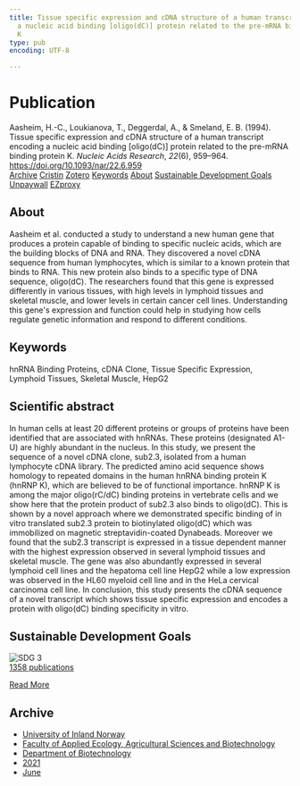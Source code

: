 ```yaml
---
title: Tissue specific expression and cDNA structure of a human transcript encoding
  a nucleic acid binding [oligo(dC)] protein related to the pre-mRNA binding protein
  K
type: pub
encoding: UTF-8

---
```

<h1>Publication</h1>
<article id="csl-bib-container-TRYN9NM8" class="csl-bib-container">
  <div class="csl-bib-body"> <div class="csl-entry">Aasheim, H.-C., Loukianova, T., Deggerdal, A., &#38; Smeland, E. B. (1994). Tissue specific expression and cDNA structure of a human transcript encoding a nucleic acid binding [oligo(dC)] protein related to the pre-mRNA binding protein K. <i>Nucleic Acids Research</i>, <i>22</i>(6), 959–964. <a href="https://doi.org/10.1093/nar/22.6.959">https://doi.org/10.1093/nar/22.6.959</a></div> </div>
  <div class="csl-bib-buttons">
    <a href="#taxonomy-article-TRYN9NM8" alt="archive" class="csl-bib-button">Archive</a>
    <a href="https://app.cristin.no/results/show.jsf?id=1914019" alt="Cristin" class="csl-bib-button">Cristin</a>
    <a href="http://zotero.org/groups/5881554/items/TRYN9NM8" alt="Zotero" class="csl-bib-button">Zotero</a>
    <a href="#keywords-article-TRYN9NM8" alt="keywords" class="csl-bib-button">Keywords</a>
    <a href="#about-article-TRYN9NM8" alt="about_pub" class="csl-bib-button">About</a>
    <a href="#sdg-article-TRYN9NM8" alt="sdg" class="csl-bib-button">Sustainable Development Goals</a>
    <a href="https://europepmc.org/articles/pmc307915?pdf=render" alt="Unpaywall" class="csl-bib-button">Unpaywall</a>
    <a href="https://europepmc.org/articles/pmc307915?pdf=render" alt="EZproxy" class="csl-bib-button">EZproxy</a>
  </div>
  <div id="csl-bib-meta-container-TRYN9NM8"></div>
</article>
<div id="csl-bib-meta-TRYN9NM8" class="csl-bib-meta">
  <article id="about-article-TRYN9NM8" class="about_pub-article">
    <h1>About</h1>
    Aasheim et al. conducted a study to understand a new human gene that produces a protein capable of binding to specific nucleic acids, which are the building blocks of DNA and RNA. They discovered a novel cDNA sequence from human lymphocytes, which is similar to a known protein that binds to RNA. This new protein also binds to a specific type of DNA sequence, oligo(dC). The researchers found that this gene is expressed differently in various tissues, with high levels in lymphoid tissues and skeletal muscle, and lower levels in certain cancer cell lines. Understanding this gene's expression and function could help in studying how cells regulate genetic information and respond to different conditions.
  </article>
  <article id="keywords-article-TRYN9NM8" class="keywords-article">
    <h1>Keywords</h1>
    hnRNA Binding Proteins, cDNA Clone, Tissue Specific Expression, Lymphoid Tissues, Skeletal Muscle, HepG2
  </article>
  <article id="abstract-article-TRYN9NM8" class="abstract-article">
    <h1>Scientific abstract</h1>
    In human cells at least 20 different proteins or groups of proteins have been identified that are associated with hnRNAs. These proteins (designated A1-U) are highly abundant in the nucleus. In this study, we present the sequence of a novel cDNA clone, sub2.3, isolated from a human lymphocyte cDNA library. The predicted amino acid sequence shows homology to repeated domains in the human hnRNA binding protein K (hnRNP K), which are believed to be of functional importance. hnRNP K is among the major oligo(rC/dC) binding proteins in vertebrate cells and we show here that the protein product of sub2.3 also binds to oligo(dC). This is shown by a novel approach where we demonstrated specific binding of in vitro translated sub2.3 protein to biotinylated oligo(dC) which was immobilized on magnetic streptavidin-coated Dynabeads. Moreover we found that the sub2.3 transcript is expressed in a tissue dependent manner with the highest expression observed in several lymphoid tissues and skeletal muscle. The gene was also abundantly expressed in several lymphoid cell lines and the hepatoma cell line HepG2 while a low expression was observed in the HL60 myeloid cell line and in the HeLa cervical carcinoma cell line. In conclusion, this study presents the cDNA sequence of a novel transcript which shows tissue specific expression and encodes a protein with oligo(dC) binding specificity in vitro.
  </article>
  <article id="sdg-article-TRYN9NM8" class="sdg-article">
    <h1>Sustainable Development Goals</h1>
    <div class="sdg-container"><div id="sdg3" class="sdg">
        <img src="{{< params subfolder >}}images/sdg/sdg03_en.png" class="image" alt="SDG 3">
        <div class="sdg-overlay">
          <a href="/en/archive/?key=?sdg=3#archive" class="sdg-publication-count"><span>1358</span> publications</a>
          <p><a href="https://sdgs.un.org/goals/goal3" class="sdg-read-more">Read More</a></p>
        </div>
      </div></div>
  </article>
  <article id="taxonomy-article-TRYN9NM8" class="taxonomy-article">
    <h1>Archive</h1>
    <ul>
      <li>
        <a href="/en/archive/?key=3DCRN523">University of Inland Norway</a>
      </li>
      <li>
        <a href="/en/archive/?key=T77LXH6D">Faculty of Applied Ecology, Agricultural Sciences and Biotechnology</a>
      </li>
      <li>
        <a href="/en/archive/?key=VL6KDQ85">Department of Biotechnology</a>
      </li>
      <li>
        <a href="/en/archive/?key=FJH75VJD">2021</a>
      </li>
      <li>
        <a href="/en/archive/?key=WWU8EN66">June</a>
      </li>
    </ul>
  </article>
</div>
